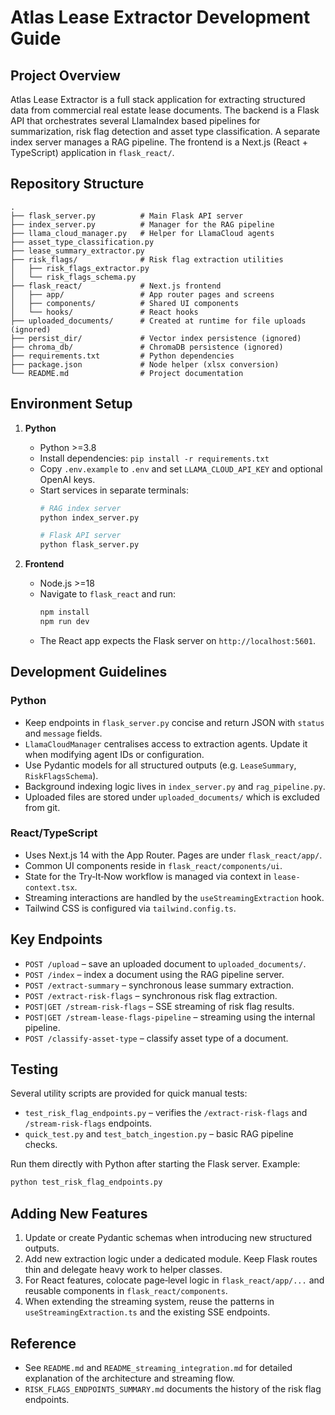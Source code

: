 # Atlas Lease Extractor Development Guide

## Project Overview

Atlas Lease Extractor is a full stack application for extracting structured data from commercial real estate lease documents. The backend is a Flask API that orchestrates several LlamaIndex based pipelines for summarization, risk flag detection and asset type classification. A separate index server manages a RAG pipeline. The frontend is a Next.js (React + TypeScript) application in `flask_react/`.

## Repository Structure

```
.
├── flask_server.py          # Main Flask API server
├── index_server.py          # Manager for the RAG pipeline
├── llama_cloud_manager.py   # Helper for LlamaCloud agents
├── asset_type_classification.py
├── lease_summary_extractor.py
├── risk_flags/              # Risk flag extraction utilities
│   ├── risk_flags_extractor.py
│   └── risk_flags_schema.py
├── flask_react/             # Next.js frontend
│   ├── app/                 # App router pages and screens
│   ├── components/          # Shared UI components
│   └── hooks/               # React hooks
├── uploaded_documents/      # Created at runtime for file uploads (ignored)
├── persist_dir/             # Vector index persistence (ignored)
├── chroma_db/               # ChromaDB persistence (ignored)
├── requirements.txt         # Python dependencies
├── package.json             # Node helper (xlsx conversion)
└── README.md                # Project documentation
```

## Environment Setup

1. **Python**
   - Python >=3.8
   - Install dependencies: `pip install -r requirements.txt`
   - Copy `.env.example` to `.env` and set `LLAMA_CLOUD_API_KEY` and optional OpenAI keys.
   - Start services in separate terminals:
     ```bash
     # RAG index server
     python index_server.py

     # Flask API server
     python flask_server.py
     ```

2. **Frontend**
   - Node.js >=18
   - Navigate to `flask_react` and run:
     ```bash
     npm install
     npm run dev
     ```
   - The React app expects the Flask server on `http://localhost:5601`.

## Development Guidelines

### Python
- Keep endpoints in `flask_server.py` concise and return JSON with `status` and `message` fields.
- `LlamaCloudManager` centralises access to extraction agents. Update it when modifying agent IDs or configuration.
- Use Pydantic models for all structured outputs (e.g. `LeaseSummary`, `RiskFlagsSchema`).
- Background indexing logic lives in `index_server.py` and `rag_pipeline.py`.
- Uploaded files are stored under `uploaded_documents/` which is excluded from git.

### React/TypeScript
- Uses Next.js 14 with the App Router. Pages are under `flask_react/app/`.
- Common UI components reside in `flask_react/components/ui`.
- State for the Try‑It‑Now workflow is managed via context in `lease-context.tsx`.
- Streaming interactions are handled by the `useStreamingExtraction` hook.
- Tailwind CSS is configured via `tailwind.config.ts`.

## Key Endpoints

- `POST /upload` – save an uploaded document to `uploaded_documents/`.
- `POST /index` – index a document using the RAG pipeline server.
- `POST /extract-summary` – synchronous lease summary extraction.
- `POST /extract-risk-flags` – synchronous risk flag extraction.
- `POST|GET /stream-risk-flags` – SSE streaming of risk flag results.
- `POST|GET /stream-lease-flags-pipeline` – streaming using the internal pipeline.
- `POST /classify-asset-type` – classify asset type of a document.

## Testing

Several utility scripts are provided for quick manual tests:
- `test_risk_flag_endpoints.py` – verifies the `/extract-risk-flags` and `/stream-risk-flags` endpoints.
- `quick_test.py` and `test_batch_ingestion.py` – basic RAG pipeline checks.

Run them directly with Python after starting the Flask server. Example:
```bash
python test_risk_flag_endpoints.py
```

## Adding New Features

1. Update or create Pydantic schemas when introducing new structured outputs.
2. Add new extraction logic under a dedicated module. Keep Flask routes thin and delegate heavy work to helper classes.
3. For React features, colocate page‑level logic in `flask_react/app/...` and reusable components in `flask_react/components`.
4. When extending the streaming system, reuse the patterns in `useStreamingExtraction.ts` and the existing SSE endpoints.

## Reference
- See `README.md` and `README_streaming_integration.md` for detailed explanation of the architecture and streaming flow.
- `RISK_FLAGS_ENDPOINTS_SUMMARY.md` documents the history of the risk flag endpoints.

